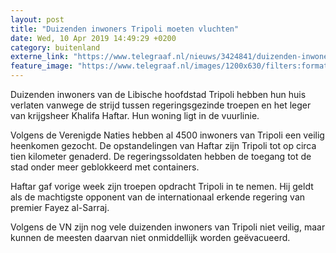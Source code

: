 ```yaml
---
layout: post
title: "Duizenden inwoners Tripoli moeten vluchten"
date: Wed, 10 Apr 2019 14:49:29 +0200
category: buitenland
externe_link: "https://www.telegraaf.nl/nieuws/3424841/duizenden-inwoners-tripoli-moeten-vluchten"
feature_image: "https://www.telegraaf.nl/images/1200x630/filters:format(jpeg):quality(80)/cdn-kiosk-api.telegraaf.nl/dbd8c908-5b92-11e9-b6df-02d2fb1aa1d7.jpg"
---
```


<p class="intro">Duizenden inwoners van de Libische hoofdstad Tripoli hebben hun huis verlaten vanwege de strijd tussen regeringsgezinde troepen en het leger van krijgsheer Khalifa Haftar. Hun woning ligt in de vuurlinie.</p> <p>Volgens de Verenigde Naties hebben al 4500 inwoners van Tripoli een veilig heenkomen gezocht. De opstandelingen van Haftar zijn Tripoli tot op circa tien kilometer genaderd. De regeringssoldaten hebben de toegang tot de stad onder meer geblokkeerd met containers.</p><p>Haftar gaf vorige week zijn troepen opdracht Tripoli in te nemen. Hij geldt als de machtigste opponent van de internationaal erkende regering van premier Fayez al-Sarraj.</p><p>Volgens de VN zijn nog vele duizenden inwoners van Tripoli niet veilig, maar kunnen de meesten daarvan niet onmiddellijk worden geëvacueerd.</p>
